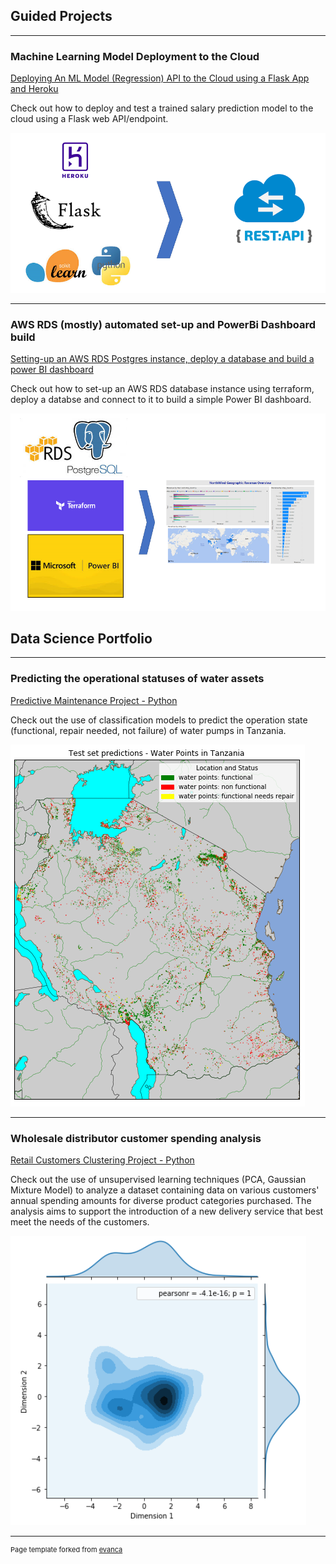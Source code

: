 ## Guided Projects

---

### Machine Learning Model Deployment to the Cloud  

[Deploying An ML Model (Regression) API to the Cloud using a Flask App and Heroku](https://github.com/ChristopherCochet/salary_prediction_flask_heroku/blob/master/README.md)

Check out how to deploy and test a trained salary prediction model to the cloud using a Flask web API/endpoint.

<img src="https://github.com/ChristopherCochet/salary_prediction_flask_heroku/blob/master/images/readme.PNG?raw=true"/>

---

### AWS RDS (mostly) automated set-up and PowerBi Dashboard build   

[Setting-up an AWS RDS Postgres instance, deploy a database and build a power BI dashboard](https://github.com/ChristopherCochet/awsrds-terraform-pbi/blob/master/index.md)

Check out how to set-up an AWS RDS database instance using terraform, deploy a databse and connect to it to build a simple Power BI dashboard.

<img src="https://github.com/ChristopherCochet/awsrds-terraform-pbi/blob/master/images/Project%20Overview.PNG?raw=true"/>


## Data Science Portfolio

---

### Predicting the operational statuses of water assets

[Predictive Maintenance Project - Python](https://github.com/ChristopherCochet/Predictive-Maintenance)

Check out the use of classification models to predict the operation state (functional, repair needed, not failure) of water pumps in Tanzania.

<img src="https://github.com/ChristopherCochet/Predictive-Maintenance/blob/master/Predictions.PNG?raw=true"/>

---
### Wholesale distributor customer spending analysis
[Retail Customers Clustering Project - Python](https://github.com/ChristopherCochet/Retail-Customer-Segmentation)

Check out the use of unsupervised learning techniques (PCA, Gaussian Mixture Model) to analyze a dataset containing data on various customers' annual spending amounts for diverse product categories purchased. The analysis aims to support the introduction of a new delivery service that best meet the needs of the customers.

<img src="https://github.com/ChristopherCochet/Retail-Customer-Segmentation/blob/master/Retail%20Customer%20Clusters.PNG?raw=true"/>


---
<p style="font-size:11px">Page template forked from <a href="https://github.com/evanca/quick-portfolio">evanca</a></p>
<!-- Remove above link if you don't want to attibute -->

